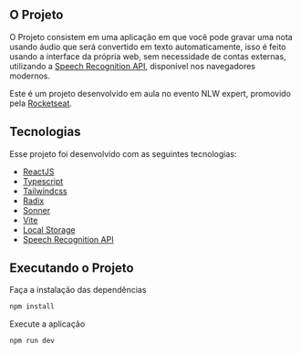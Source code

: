 ## O Projeto

O Projeto consistem em uma aplicação em que você pode gravar uma nota usando áudio que será convertido em texto automaticamente, isso é feito usando a interface da própria web, sem necessidade de contas externas, utilizando a [Speech Recognition API](https://developer.mozilla.org/en-US/docs/Web/API/SpeechRecognition), disponível nos navegadores modernos.

Este é um projeto desenvolvido em aula no evento NLW expert, promovido pela [Rocketseat](https://www.rocketseat.com.br).


##  Tecnologias

Esse projeto foi desenvolvido com as seguintes tecnologias:

- [ReactJS](https://reactjs.org/)
- [Typescript](https://www.typescriptlang.org/)
- [Tailwindcss](https://tailwindcss.com/)
- [Radix](https://www.radix-ui.com/)
- [Sonner](https://sonner.emilkowal.ski/)
- [Vite](https://vitejs.dev/)
- [Local Storage](https://developer.mozilla.org/pt-BR/docs/Web/API/Window/localStorage)
- [Speech Recognition API](https://developer.mozilla.org/en-US/docs/Web/API/SpeechRecognition)



## Executando o Projeto

Faça a instalação das dependências

```bash
npm install
```

Execute a aplicação

```bash
npm run dev
```
